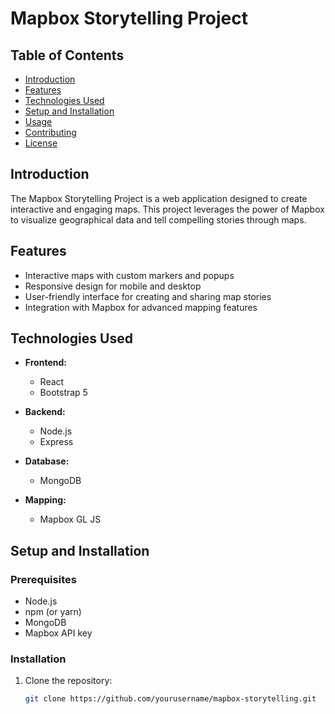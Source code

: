 # Mapbox Storytelling Project

## Table of Contents

- [Introduction](#introduction)
- [Features](#features)
- [Technologies Used](#technologies-used)
- [Setup and Installation](#setup-and-installation)
- [Usage](#usage)
- [Contributing](#contributing)
- [License](#license)

## Introduction

The Mapbox Storytelling Project is a web application designed to create interactive and engaging maps. This project leverages the power of Mapbox to visualize geographical data and tell compelling stories through maps.

## Features

- Interactive maps with custom markers and popups
- Responsive design for mobile and desktop
- User-friendly interface for creating and sharing map stories
- Integration with Mapbox for advanced mapping features

## Technologies Used

- **Frontend:**
  - React
  - Bootstrap 5

- **Backend:**
  - Node.js
  - Express

- **Database:**
  - MongoDB

- **Mapping:**
  - Mapbox GL JS

## Setup and Installation

### Prerequisites

- Node.js
- npm (or yarn)
- MongoDB
- Mapbox API key

### Installation

1. Clone the repository:

   ```sh
   git clone https://github.com/yourusername/mapbox-storytelling.git
